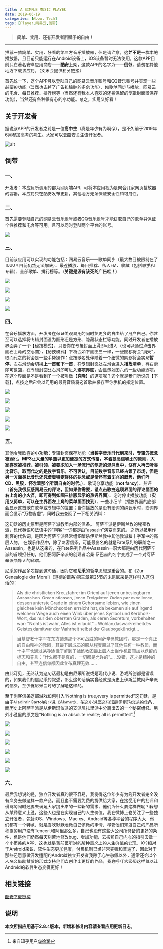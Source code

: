 ```yaml
---
title: A SIMPLE MUSIC PLAYER
date: 2019-06-19
categories: [About Tech]
tags: [Player,网易云,倒带]
---
```


> **简单、实用、还有开发者所赋予的自由！**

<!--more-->

---

推荐一款简单、实用、好看的第三方音乐播放器，但是请注意，这**并不是**一款本地播放器，且目前只能运行在Android设备上，iOS设备暂时无法使用。这款APP目前只在著名安卓应用商店——**酷安**上架，这款APP的名字为——**倒带**，请勿在其他地方下载该应用。（文末会提供相关链接）

首先说一下，这个APP可以登陆自己的网易云音乐账号和QQ音乐账号并实现一些必要的功能（当然也去掉了广告和臃肿的多余功能），如歌单同步与播放、网易云的电台、每日推荐、排行榜等（当然还有我本人喜欢的还被保留的专辑封面图保存功能），当然还有各种很有心的小功能。总之，实用又好看！

## 关于开发者

据说该APP的开发者之前是一位**高中生**（真是年少有为啊😮），是不久前于2019年6月参加高考的考生。大家可以去酷安关注该开发者。

![alt](https://dawnblog-1300625500.cos.ap-guangzhou.myqcloud.com/images/20200323144112.png "开发者酷安主页")

## 倒带

### 一、

开发者：本应用所调用的都为网页端API，可将本应用视为是聚合几家网页播放器的容器，本应用只在酷安发布更新，其他地方无法保证安全性和可用性。

### 二、

首先需要登陆自己的网易云音乐账号或者QQ音乐账号才能获取自己的歌单并保证个性推荐和电台等可用。且可以同时登陆两个平台的账号。

![](https://dawnblog-1300625500.cos.ap-guangzhou.myqcloud.com/images/20200323144059.png)

### 三、

目前该应用可以实现的功能包括：网易云音乐——歌单同步（最大数目被限制在了1000且目前仍然无法解决）、最近播放、每日推荐、私人FM、收藏（包括歌手和专辑）、全部歌单、排行榜等。（**关键是没有该死的广告哇！**）

![](https://dawnblog-1300625500.cos.ap-guangzhou.myqcloud.com/images/20200323144105.png)

![](https://dawnblog-1300625500.cos.ap-guangzhou.myqcloud.com/images/20200323144107.png)

![](https://dawnblog-1300625500.cos.ap-guangzhou.myqcloud.com/images/20200323144108.png)

![](https://dawnblog-1300625500.cos.ap-guangzhou.myqcloud.com/images/20200323144106.png)

### 四、

在音乐播放方面，开发者在保证美观易用的同时把更多的自由给了用户自己。你甚至可以选择将专辑封面设为圆形还是方形、隐藏状态栏等功能。同时开发者在播放界面弄了一个【秘技模式】，只要你在专辑封面上滑即可进入（也可以通过点击界面右上角的空心圆），【秘技模式】下将会如下面图三一样，一些图标将会“消失”，取而代之的将会是一些手势操作：点按歌名处伴随着一个细微的阴影将会实现**暂停**，左右滑动会切换**上一首和下一首**，在专辑封面处左滑会进入**播放清单**，再右滑即可返回，在专辑封面处右滑即可进入**选项界面**，会显示如图六的一些功能选项，在这个界面是不是看到了一个被叫做【**克隆**】的选项呢？这个就是我们所说的【下载】，点按之后它会以可用的最高音质将这首歌曲保存至你手机的指定位置。

![](https://dawnblog-1300625500.cos.ap-guangzhou.myqcloud.com/images/20200323144113.png)

![](https://dawnblog-1300625500.cos.ap-guangzhou.myqcloud.com/images/20200323144111.png)

![](https://dawnblog-1300625500.cos.ap-guangzhou.myqcloud.com/images/20200323144103.png)

![](https://dawnblog-1300625500.cos.ap-guangzhou.myqcloud.com/images/20200323144102.png)

![](https://dawnblog-1300625500.cos.ap-guangzhou.myqcloud.com/images/20200323144104.png)

### 五、

其他令我欣喜的**小功能**：专辑封面保存功能（**当数字音乐时代到来时，专辑的概念被弱化，MP3让大量的单曲以更加便捷的方式传播，本着提高信噪比的原则，大家喜欢被推荐、被引领、被要求加入一场流行的制造的混沌当中，没有人再去听类比音乐，取而代之的是数字音乐。不可否认，目前数字音乐已经占领了市场，但是另一方面类比音乐还凭借着特定群体的执念或是情怀有着复兴的趋势，他们听CD、黑胶，怀念着那个所谓自由的时代。**）、歌词分享功能（**not fancy**）、热评（**首先我很反感网易云的评论，但如果你需要，请点击歌曲选项界面的评论里面的右上角的小火苗，即可得到如图三排版显示的热评界面**）、定时停止播放功能（**实用又简单，可以在主界面左上角的菜单里面找到**）、一些小细节（播放界面的底部会显示这首歌在歌单或专辑中的位置；当你播放的是没有歌词的纯音乐时，歌词界面会显示“万物皆虚”，同时我去查阅了一下相关资料：

这句话的历史原型是阿萨辛派教团内部的信条。 阿萨辛派是伊斯兰教的秘密教派，现代英语和法语中的“刺客”一词都是由“assasin”演变而来的。 之所以被用作刺客的代名词，是因为阿萨辛派经常组织暗杀伊斯兰教中其他教派和十字军中的高层人物。 在娱乐作品中，除了刺客信条，可能最出名的就是Fate系列的职阶之一Assassin，也是从这来的，在Fate系列作品中Assassin一职大都是由历代阿萨辛派的首领担任的，他们把阿萨辛派的创建者哈桑·萨巴赫的名字变成了一个对阿萨辛派领导人的称谓。

尼采的作品多次提到这句话，因为它和**尼采**的哲学思想是重合的。在《Zur Genealogie der Moral》(道德的谱系)第三章第25节的末尾尼采是这样引入这句话的：

> Als die christlichen Kreuzfahrer im Orient auf jenen unbesiegbaren Assassinen-Orden stiessen, jenen Freigeister-Orden par excellence, dessen unterste Grade in einem Gehorsame lebten, wie einen gleichen kein Mönchsorden erreicht hat, da bekamen sie auf irgend welchem Wege auch einen Wink über jenes Symbol und Kerbholz-Wort, das nur den obersten Graden, als deren Secretum, vorbehalten war: "Nichts ist wahr, Alles ist erlaubt"… Wohlan,daswarFreiheitdes Geistes,damitwar der Wahrheit selbst der Glaubegekündigt…

> 当基督教十字军在东方遭遇那个不可战胜的阿萨辛派教团时，那是一个真正的自由精神的教团，其最下层成员的服从程度超过了其他任何一种教团，而十字军也通过某种途径了解到了被该教团最上层人士当作机密而加以保留的标志和誓言：“什么都不是真的，一切都是允许的”……没错，这才是精神的自由，甚至连信仰都因此宣布真理无效……

由此可见，无论认为这句话最初是由尼采所说或是现代小说、游戏所创都是错误的，如果我们相信尼采的叙述，那么这句话确实曾经就是历史上伊斯兰教阿萨辛派的信条，至少就尼采当时的了解是这样的。

至于刺客信条这部游戏如何引入“Nothing is true,every is permitted”这句话，是由于Vladimir Bartol的小说《Alamut》，在这小说里这句话是伊斯玛仪派的信条，而历史上阿萨辛派是从伊斯玛仪派的支派尼扎里派中分离出去的一个秘密组织。另外小说里的原文是“Nothing is an absolute reality; all is permitted”.[^1]

[^1]: 来自知乎用户[@徐耀](https://www.zhihu.com/people/xuyao19941124?utm_source=wechat_session&utm_medium=social&utm_oi=796476437543673856)

![](https://dawnblog-1300625500.cos.ap-guangzhou.myqcloud.com/images/20200323144109.png)

![](https://dawnblog-1300625500.cos.ap-guangzhou.myqcloud.com/images/20200323144110.png)

![](https://dawnblog-1300625500.cos.ap-guangzhou.myqcloud.com/images/20200323144058.png)

![](https://dawnblog-1300625500.cos.ap-guangzhou.myqcloud.com/images/20200323144100.png)

![](https://dawnblog-1300625500.cos.ap-guangzhou.myqcloud.com/images/20200323144101.png)

![](https://dawnblog-1300625500.cos.ap-guangzhou.myqcloud.com/images/20200323144754.png)

### 六、

最后我想说的是，独立开发者真的很不容易，我觉得这位年少有为的开发者完全没有义务去做这样一款产品，而且也不需要免费的提供给大家，在接受用户的批评和谩骂的同时还要去满足大家提出来的一些新的需求，他们为什么要这样做呢？我想从某种意义上说，这些人也是在实现自己的人生价值。我在微博上也关注了一些独立开发者，包括iOS、Windows、Mac os、Android等各种平台的程序大大，他们都有一个特点，就是喜欢默默地做自己该做的事情，尽管他们知道自己的产品所积累的用户没有Tencent和阿里那么多，自己也没有这些大公司所具备的更好的条件，但是他们仍然每天刻苦地修改bug、增加功能，去按照自己内心的指引去做一个小而美的APP，这也就是我前面所说的某种意义上的人生价值的实现。iOS相对于Android来说，软件生态更加健康，付费机制已经非常完善和普遍了，因此对于那些还愿意做开发适配的Android独立开发者我除了心生敬佩以外，通常还会以个人名义借助赞赏的形式支持他们去创作出更好的作品，我也呼吁大家都这样做以让Android的软件生态变得更好！

## 相关链接

[酷安下载链接](https://www.coolapk.com/apk/com.kuss.rewind)

## 说明

**本文所指应用基于2.8.4版本，新增和修复内容请查看应用更新日志。**